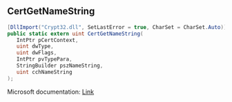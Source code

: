 ## CertGetNameString

```csharp
[DllImport("Crypt32.dll", SetLastError = true, CharSet = CharSet.Auto)]
public static extern uint CertGetNameString(
   IntPtr pCertContext,
   uint dwType,
   uint dwFlags,
   IntPtr pvTypePara,
   StringBuilder pszNameString,
   uint cchNameString
);
```

Microsoft documentation: [Link](https://docs.microsoft.com/en-us/windows/win32/api/wincrypt/nf-wincrypt-certgetnamestringa)
